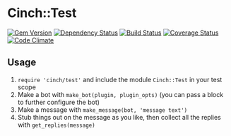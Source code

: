 # Cinch::Test

[![Gem Version](https://badge.fury.io/rb/cinch-test.png)](http://badge.fury.io/rb/cinch-test)
[![Dependency Status](https://gemnasium.com/jayferd/cinch-test.png)](https://gemnasium.com/jayferd/cinch-test)
[![Build Status](https://travis-ci.org/jayferd/cinch-test.png?branch=master)](https://travis-ci.org/jayferd/cinch-test)
[![Coverage Status](https://coveralls.io/repos/jayferd/cinch-test/badge.png?branch=master)](https://coveralls.io/r/jayferd/cinch-test?branch=master)
[![Code Climate](https://codeclimate.com/github/jayferd/cinch-test.png)](https://codeclimate.com/github/jayferd/cinch-test)

## Usage

1. `require 'cinch/test'` and include the module `Cinch::Test` in your test scope
2. Make a bot with `make_bot(plugin, plugin_opts)` (you can pass a block to further configure the bot)
3. Make a message with `make_message(bot, 'message text')`
4. Stub things out on the message as you like, then collect all the replies
   with `get_replies(message)`
